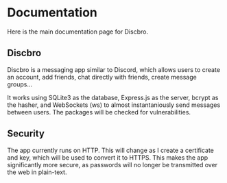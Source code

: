 # Documentation
Here is the main documentation page for Discbro.

## Discbro
Discbro is a messaging app similar to Discord, which allows users to create an account, add friends, chat directly with friends, create message groups...

It works using SQLite3 as the database, Express.js as the server, bcrypt as the hasher, and WebSockets (ws) to almost instantaniously send messages between users.
The packages will be checked for vulnerabilities.



## Security
The app currently runs on HTTP. This will change as I create a certificate and key, which will be used to convert it to HTTPS. This makes the app significantly more secure, as passwords will no longer be transmitted over the web in plain-text.